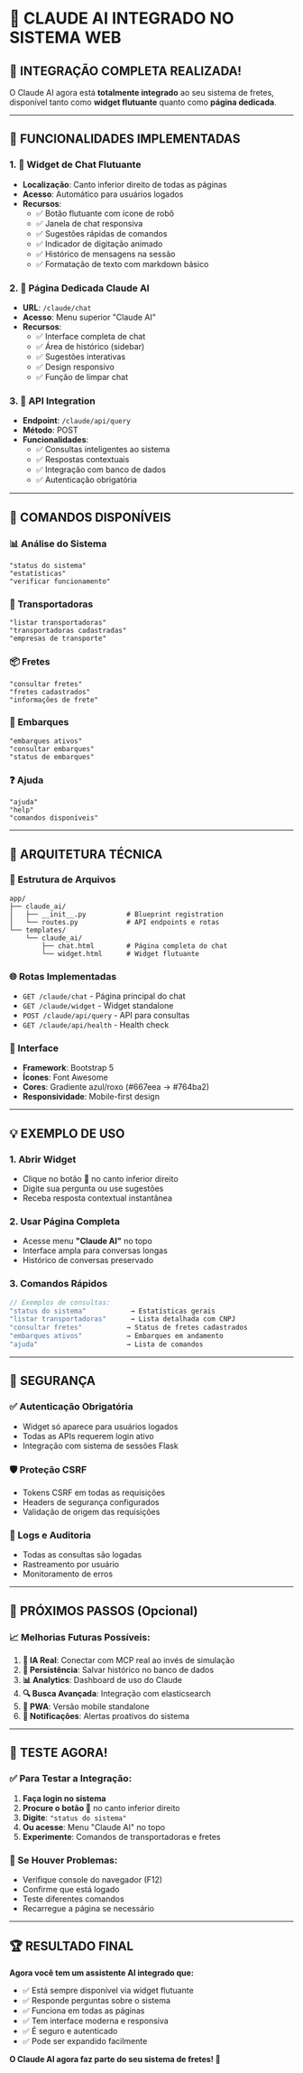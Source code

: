 # 🤖 CLAUDE AI INTEGRADO NO SISTEMA WEB

## 🎉 **INTEGRAÇÃO COMPLETA REALIZADA!**

O Claude AI agora está **totalmente integrado** ao seu sistema de fretes, disponível tanto como **widget flutuante** quanto como **página dedicada**.

---

## 🚀 **FUNCIONALIDADES IMPLEMENTADAS**

### **1. 💬 Widget de Chat Flutuante**
- **Localização**: Canto inferior direito de todas as páginas
- **Acesso**: Automático para usuários logados
- **Recursos**:
  - ✅ Botão flutuante com ícone de robô
  - ✅ Janela de chat responsiva
  - ✅ Sugestões rápidas de comandos
  - ✅ Indicador de digitação animado
  - ✅ Histórico de mensagens na sessão
  - ✅ Formatação de texto com markdown básico

### **2. 📄 Página Dedicada Claude AI**
- **URL**: `/claude/chat`
- **Acesso**: Menu superior "Claude AI"
- **Recursos**:
  - ✅ Interface completa de chat
  - ✅ Área de histórico (sidebar)
  - ✅ Sugestões interativas
  - ✅ Design responsivo
  - ✅ Função de limpar chat

### **3. 🔌 API Integration**
- **Endpoint**: `/claude/api/query`
- **Método**: POST
- **Funcionalidades**:
  - ✅ Consultas inteligentes ao sistema
  - ✅ Respostas contextuais
  - ✅ Integração com banco de dados
  - ✅ Autenticação obrigatória

---

## 🎯 **COMANDOS DISPONÍVEIS**

### **📊 Análise do Sistema**
```
"status do sistema"
"estatísticas"
"verificar funcionamento"
```

### **🚛 Transportadoras**
```
"listar transportadoras"
"transportadoras cadastradas"
"empresas de transporte"
```

### **📦 Fretes**
```
"consultar fretes"
"fretes cadastrados"
"informações de frete"
```

### **🚚 Embarques**
```
"embarques ativos"
"consultar embarques"
"status de embarques"
```

### **❓ Ajuda**
```
"ajuda"
"help"
"comandos disponíveis"
```

---

## 🔧 **ARQUITETURA TÉCNICA**

### **📁 Estrutura de Arquivos**
```
app/
├── claude_ai/
│   ├── __init__.py          # Blueprint registration
│   └── routes.py            # API endpoints e rotas
└── templates/
    └── claude_ai/
        ├── chat.html        # Página completa do chat
        └── widget.html      # Widget flutuante
```

### **🌐 Rotas Implementadas**
- `GET /claude/chat` - Página principal do chat
- `GET /claude/widget` - Widget standalone
- `POST /claude/api/query` - API para consultas
- `GET /claude/api/health` - Health check

### **🎨 Interface**
- **Framework**: Bootstrap 5
- **Ícones**: Font Awesome
- **Cores**: Gradiente azul/roxo (#667eea → #764ba2)
- **Responsividade**: Mobile-first design

---

## 💡 **EXEMPLO DE USO**

### **1. Abrir Widget**
- Clique no botão **🤖** no canto inferior direito
- Digite sua pergunta ou use sugestões
- Receba resposta contextual instantânea

### **2. Usar Página Completa**
- Acesse menu **"Claude AI"** no topo
- Interface ampla para conversas longas
- Histórico de conversas preservado

### **3. Comandos Rápidos**
```javascript
// Exemplos de consultas:
"status do sistema"           → Estatísticas gerais
"listar transportadoras"      → Lista detalhada com CNPJ
"consultar fretes"           → Status de fretes cadastrados
"embarques ativos"           → Embarques em andamento
"ajuda"                      → Lista de comandos
```

---

## 🔐 **SEGURANÇA**

### **✅ Autenticação Obrigatória**
- Widget só aparece para usuários logados
- Todas as APIs requerem login ativo
- Integração com sistema de sessões Flask

### **🛡️ Proteção CSRF**
- Tokens CSRF em todas as requisições
- Headers de segurança configurados
- Validação de origem das requisições

### **📝 Logs e Auditoria**
- Todas as consultas são logadas
- Rastreamento por usuário
- Monitoramento de erros

---

## 🎯 **PRÓXIMOS PASSOS (Opcional)**

### **📈 Melhorias Futuras Possíveis:**

1. **🧠 IA Real**: Conectar com MCP real ao invés de simulação
2. **💾 Persistência**: Salvar histórico no banco de dados
3. **📊 Analytics**: Dashboard de uso do Claude
4. **🔍 Busca Avançada**: Integração com elasticsearch
5. **📱 PWA**: Versão mobile standalone
6. **🔔 Notificações**: Alertas proativos do sistema

---

## 🧪 **TESTE AGORA!**

### **✅ Para Testar a Integração:**

1. **Faça login no sistema**
2. **Procure o botão 🤖** no canto inferior direito
3. **Digite**: `"status do sistema"`
4. **Ou acesse**: Menu "Claude AI" no topo
5. **Experimente**: Comandos de transportadoras e fretes

### **🐛 Se Houver Problemas:**
- Verifique console do navegador (F12)
- Confirme que está logado
- Teste diferentes comandos
- Recarregue a página se necessário

---

## 🏆 **RESULTADO FINAL**

**Agora você tem um assistente AI integrado que:**
- ✅ Está sempre disponível via widget flutuante
- ✅ Responde perguntas sobre o sistema
- ✅ Funciona em todas as páginas
- ✅ Tem interface moderna e responsiva
- ✅ É seguro e autenticado
- ✅ Pode ser expandido facilmente

**O Claude AI agora faz parte do seu sistema de fretes! 🚀** 